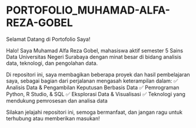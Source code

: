 # PORTOFOLIO_MUHAMAD-ALFA-REZA-GOBEL
Selamat Datang di Portofolio Saya!

Halo! Saya Muhamad Alfa Reza Gobel, mahasiswa aktif semester 5 Sains Data Universitas Negeri Surabaya dengan minat besar di bidang analisis data, teknologi, dan pengolahan data.

Di repositori ini, saya membagikan beberapa proyek dan hasil pembelajaran saya, sebagai bagian dari perjalanan mengasah keterampilan dalam: ✅ Analisis Data & Pengambilan Keputusan Berbasis Data ✅ Pemrograman Python, R Studio, & SQL ✅ Eksplorasi Data & Visualisasi ✅ Teknologi yang mendukung pemrosesan dan analisa data

Silakan jelajahi repositori ini, semoga bermanfaat, dan jangan ragu untuk terhubung atau memberikan masukan!
